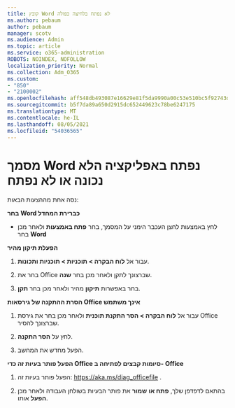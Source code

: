 ```yaml
---
title: קובץ Word לא נפתח בלחיצה כפולה
ms.author: pebaum
author: pebaum
manager: scotv
ms.audience: Admin
ms.topic: article
ms.service: o365-administration
ROBOTS: NOINDEX, NOFOLLOW
localization_priority: Normal
ms.collection: Adm_O365
ms.custom:
- "850"
- "2100002"
ms.openlocfilehash: aff548db493087e16629e81f5da9990a00c53e510bc5f92743dee393956d9c1c
ms.sourcegitcommit: b5f7da89a650d2915dc652449623c78be6247175
ms.translationtype: MT
ms.contentlocale: he-IL
ms.lasthandoff: 08/05/2021
ms.locfileid: "54036565"
---
```

# <a name="word-document-opened-in-the-wrong-app-or-didnt-open"></a>מסמך Word נפתח באפליקציה הלא נכונה או לא נפתח

נסה אחת מההצעות הבאות:

**בחר Word כברירת המחדל**

- לחץ באמצעות לחצן העכבר הימני על המסמך, בחר **פתח באמצעות** ולאחר מכן בחר **Word**

**הפעלת תיקון מהיר**

1. עבור אל **לוח הבקרה > תוכניות > תוכניות ותכונות**.

2. בחר את Office שברצונך לתקן ולאחר מכן בחר **שנה**.

3. בחר באפשרות **תיקון** מהיר ולאחר מכן בחר **תקן**.

**הסרת ההתקנה של גירסאות Office אינך משתמש**

1. עבור אל **לוח הבקרה > הסר התקנת תוכנית** ולאחר מכן בחר את גירסת Office שברצונך להסיר.

2. לחץ על **הסר התקנה**.

3. הפעל מחדש את המחשב.

**הפעל פותר בעיות זה כדי Office סיומות קבצים לפתיחה ב- Office**

1. הפעל פותר בעיות זה: https://aka.ms/diag_officefile .

2. בהתאם לדפדפן שלך, **פתח או** **שמור** את פותר הבעיות בשולחן העבודה ולאחר מכן **הפעל** אותו.
